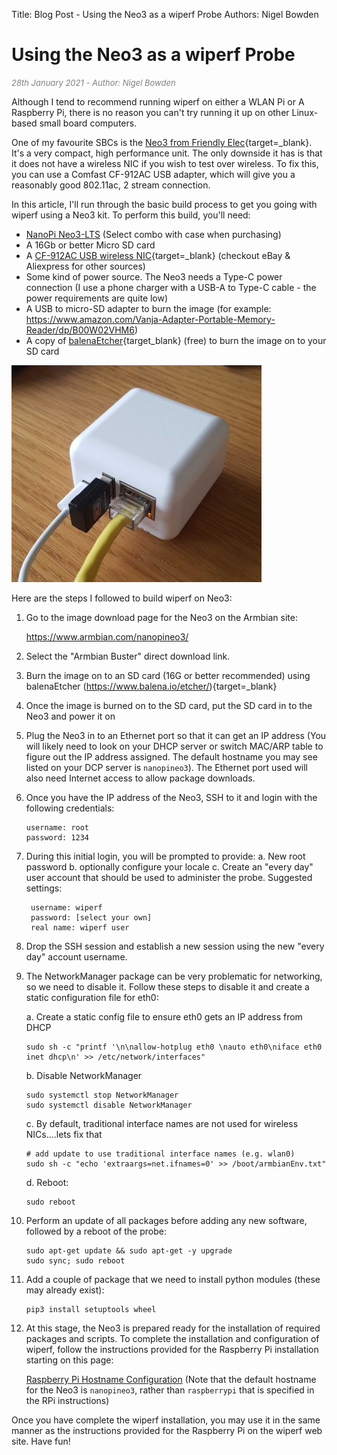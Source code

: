 Title: Blog Post - Using the Neo3 as a wiperf Probe
Authors: Nigel Bowden

# Using the Neo3 as a wiperf Probe

<span style="font-size: small; color:gray">*28th January 2021 - Author: Nigel Bowden*</span>

Although I tend to recommend running wiperf on either a WLAN Pi or A Raspberry Pi, there is no reason you can't try running it up on other Linux-based small board computers.

One of my favourite SBCs is the [Neo3  from Friendly Elec](https://www.friendlyarm.com/index.php?route=product/product&path=69&product_id=279){target=_blank}. It's a very compact, high performance unit. The only downside it has is that it does not have a wireless NIC if you wish to test over wireless. To fix this, you can use a Comfast CF-912AC USB adapter, which will give you a reasonably good 802.11ac, 2 stream connection.

In this article, I'll run through the basic build process to get you going with wiperf using a Neo3 kit. To perform this build, you'll need:

- [NanoPi Neo3-LTS](https://www.friendlyarm.com/index.php?route=product/product&path=69&product_id=279) (Select combo with case when purchasing)
- A 16Gb or better Micro SD card
- A [CF-912AC USB wireless NIC](https://www.amazon.com/Comfast-CF-912AC-1200MBPS-Realtek-Network/dp/B01KX1M436/){target=_blank} (checkout eBay & Aliexpress for other sources)
- Some kind of power source. The Neo3 needs a Type-C power connection (I use a phone charger with a USB-A to Type-C cable - the power requirements are quite low)
- A USB to micro-SD adapter to burn the image (for example: https://www.amazon.com/Vanja-Adapter-Portable-Memory-Reader/dp/B00W02VHM6)
- A copy of [balenaEtcher](https://www.balena.io/etcher/){target_blank} (free) to burn the image on to your SD card

![Probe Report](images/neo3.jpg)

Here are the steps I followed to build wiperf on  Neo3:

1. Go to the image download page for the Neo3 on the Armbian site:

    https://www.armbian.com/nanopineo3/

2. Select the "Armbian Buster" direct download link.

3. Burn the image on to an SD card (16G or better recommended) using balenaEtcher (https://www.balena.io/etcher/){target=_blank}

4. Once the image is burned on to the SD card, put the SD card in to the Neo3 and power it on

5. Plug the Neo3 in to an Ethernet port so that it can get an IP address (You will likely need to look on your DHCP server or switch MAC/ARP table to figure out the IP address assigned. The default hostname you may see listed on your DCP server is `nanopineo3`). The Ethernet port used will also need Internet access to allow package downloads.

6. Once you have the IP address of the Neo3, SSH to it and login with the following credentials:
    ```
    username: root
    password: 1234
    ```

7. During this initial login, you will be prompted to provide:
    a. New root password
    b. optionally configure your locale
    c. Create an "every day" user account that should be used to administer the probe. Suggested settings:

        username: wiperf
        password: [select your own]
        real name: wiperf user

8. Drop the SSH session and establish a new session using the new "every day" account username.

10. The NetworkManager package can be very problematic for networking, so we need to disable it. Follow these steps to disable it and create a static configuration file for eth0:

    a. Create a static config file to ensure eth0 gets an IP address from DHCP

    ```
    sudo sh -c "printf '\n\nallow-hotplug eth0 \nauto eth0\niface eth0 inet dhcp\n' >> /etc/network/interfaces"
    ```

    b. Disable NetworkManager
    ```
    sudo systemctl stop NetworkManager
    sudo systemctl disable NetworkManager
    ```

    c. By default, traditional interface names are not used for wireless NICs....lets fix that

    ```
    # add update to use traditional interface names (e.g. wlan0)
    sudo sh -c "echo 'extraargs=net.ifnames=0' >> /boot/armbianEnv.txt"
    ```

    d. Reboot:

    ```
    sudo reboot
    ```

11. Perform an update of all packages before adding any new software, followed by a reboot of the probe:
    ```
    sudo apt-get update && sudo apt-get -y upgrade
    sudo sync; sudo reboot
    ```

13. Add a couple of package that we need to install python modules (these may already exist):

    ```
    pip3 install setuptools wheel
    ```

14. At this stage, the Neo3 is prepared ready for the installation of required packages and scripts. To complete the installation and configuration of wiperf, follow the instructions provided for the Raspberry Pi installation starting on this page:

    [Raspberry Pi Hostname Configuration](https://wifinigel.github.io/wiperf/probe_prepare/#hostname-configuration_1) (Note that the default hostname for the Neo3 is `nanopineo3`, rather than `raspberrypi` that is specified in the RPi instructions)

Once you have complete the wiperf installation, you may use it in the same manner as the instructions provided for the Raspberry Pi on the wiperf web site. Have fun!
